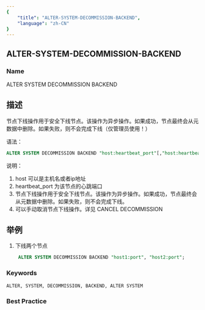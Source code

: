 ```yaml
---
{
    "title": "ALTER-SYSTEM-DECOMMISSION-BACKEND",
    "language": "zh-CN"
}
---
```


<!--
Licensed to the Apache Software Foundation (ASF) under one
or more contributor license agreements.  See the NOTICE file
distributed with this work for additional information
regarding copyright ownership.  The ASF licenses this file
to you under the Apache License, Version 2.0 (the
"License"); you may not use this file except in compliance
with the License.  You may obtain a copy of the License at

  http://www.apache.org/licenses/LICENSE-2.0

Unless required by applicable law or agreed to in writing,
software distributed under the License is distributed on an
"AS IS" BASIS, WITHOUT WARRANTIES OR CONDITIONS OF ANY
KIND, either express or implied.  See the License for the
specific language governing permissions and limitations
under the License.
-->

## ALTER-SYSTEM-DECOMMISSION-BACKEND

### Name

ALTER SYSTEM DECOMMISSION BACKEND

## 描述

节点下线操作用于安全下线节点。该操作为异步操作。如果成功，节点最终会从元数据中删除。如果失败，则不会完成下线（仅管理员使用！）

语法：

```sql
ALTER SYSTEM DECOMMISSION BACKEND "host:heartbeat_port"[,"host:heartbeat_port"...];
```

 说明：

1. host 可以是主机名或者ip地址
2.  heartbeat_port 为该节点的心跳端口
3. 节点下线操作用于安全下线节点。该操作为异步操作。如果成功，节点最终会从元数据中删除。如果失败，则不会完成下线。
4. 可以手动取消节点下线操作。详见 CANCEL DECOMMISSION

## 举例

1. 下线两个节点

     ```sql
      ALTER SYSTEM DECOMMISSION BACKEND "host1:port", "host2:port";
     ```

### Keywords

    ALTER, SYSTEM, DECOMMISSION, BACKEND, ALTER SYSTEM

### Best Practice

